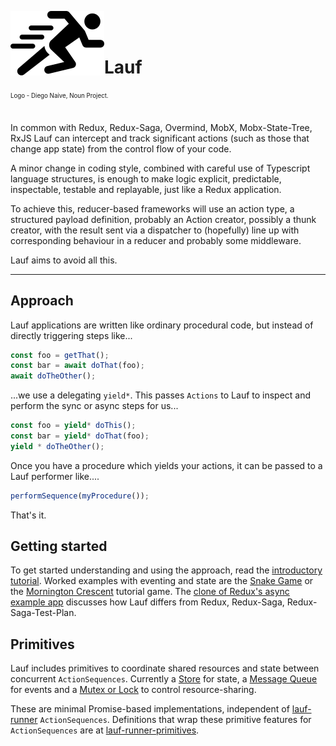 <img src="https://github.com/cefn/lauf/raw/main/vector/logo.png" alt="Logo - Image of Runner" align="left"><br></br>

# Lauf

<sub><sup>Logo - Diego Naive, Noun Project.</sup></sub>
<br></br>

In common with Redux, Redux-Saga, Overmind, MobX, Mobx-State-Tree, RxJS Lauf can intercept and track significant actions (such as those that change app state) from the control flow of your code.

A minor change in coding style, combined with careful use of Typescript language structures, is enough to make logic explicit, predictable, inspectable, testable and replayable, just like a Redux application.

To achieve this, reducer-based frameworks will use an action type, a structured payload definition, probably an Action creator, possibly a thunk creator, with the result sent via a dispatcher to (hopefully) line up with corresponding behaviour in a reducer and probably some middleware.

Lauf aims to avoid all this.

<hr>

## Approach

Lauf applications are written like ordinary procedural code, but instead of directly triggering steps like...

```typescript
const foo = getThat();
const bar = await doThat(foo);
await doTheOther();
```

...we use a delegating `yield*`. This passes `Actions` to Lauf to inspect and perform the sync or async steps for us...

<!-- prettier-ignore-start -->
```typescript
const foo = yield* doThis();
const bar = yield* doThat(foo);
yield * doTheOther();
```
<!-- prettier-ignore-end -->

Once you have a procedure which yields your actions, it can be passed to a Lauf performer like....

```typescript
performSequence(myProcedure());
```

That's it.

## Getting started

To get started understanding and using the approach, read the [introductory tutorial](./docs/tutorial/index.md). Worked examples with eventing and state are the [Snake Game](./apps/nextjs-snake/src/game.ts) or the [Mornington Crescent](./apps/nextjs-mornington/src/tutorial/event/plan.ts) tutorial game. The [clone of Redux's async example app](https://github.com/cefn/lauf/tree/main/apps/lauf-example-async) discusses how Lauf differs from Redux, Redux-Saga, Redux-Saga-Test-Plan.

## Primitives

Lauf includes primitives to coordinate shared resources and state between concurrent `ActionSequences`. Currently a [Store](./modules/lauf-store) for state, a [Message Queue](./modules/lauf-queue) for events and a [Mutex or Lock](./modules/lauf-lock) to control resource-sharing.

These are minimal Promise-based implementations, independent of [lauf-runner](./modules/lauf-runner) `ActionSequences`. Definitions that wrap these primitive features for `ActionSequences` are at [lauf-runner-primitives](./modules/lauf-runner-primitives).
